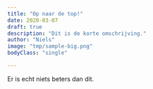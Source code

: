 ```yaml
---
title: "Op naar de top!"
date: 2020-03-07
draft: true
description: "Dit is de korte omschrijving."
author: "Niels"
image: "tmp/sample-big.png"
bodyClass: "single"

---
```


Er is echt niets beters dan dit.